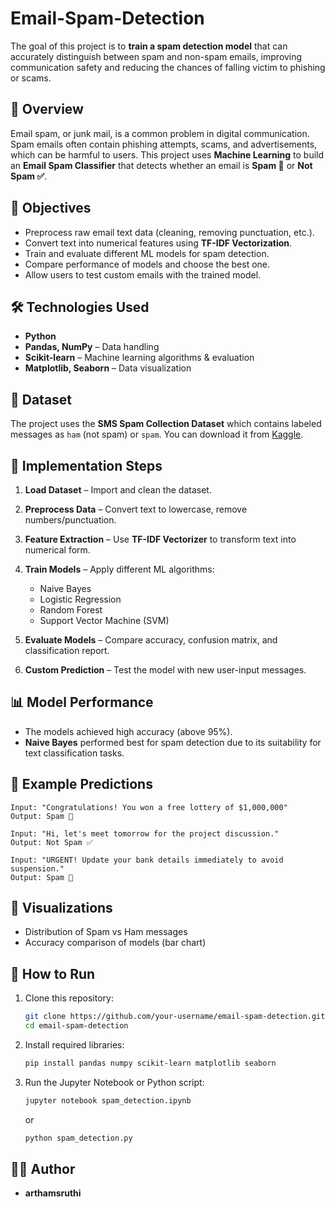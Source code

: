 # Email-Spam-Detection
The goal of this project is to **train a spam detection model** that can accurately distinguish between spam and non-spam emails, improving communication safety and reducing the chances of falling victim to phishing or scams.

## 📌 Overview

Email spam, or junk mail, is a common problem in digital communication. Spam emails often contain phishing attempts, scams, and advertisements, which can be harmful to users. This project uses **Machine Learning** to build an **Email Spam Classifier** that detects whether an email is **Spam 🚨** or **Not Spam ✅**.

## 🎯 Objectives

* Preprocess raw email text data (cleaning, removing punctuation, etc.).
* Convert text into numerical features using **TF-IDF Vectorization**.
* Train and evaluate different ML models for spam detection.
* Compare performance of models and choose the best one.
* Allow users to test custom emails with the trained model.

## 🛠️ Technologies Used

* **Python**
* **Pandas, NumPy** – Data handling
* **Scikit-learn** – Machine learning algorithms & evaluation
* **Matplotlib, Seaborn** – Data visualization

## 📂 Dataset

The project uses the **SMS Spam Collection Dataset** which contains labeled messages as `ham` (not spam) or `spam`.
You can download it from [Kaggle](https://www.kaggle.com/datasets/uciml/sms-spam-collection-dataset).

## 🚀 Implementation Steps

1. **Load Dataset** – Import and clean the dataset.
2. **Preprocess Data** – Convert text to lowercase, remove numbers/punctuation.
3. **Feature Extraction** – Use **TF-IDF Vectorizer** to transform text into numerical form.
4. **Train Models** – Apply different ML algorithms:

   * Naive Bayes
   * Logistic Regression
   * Random Forest
   * Support Vector Machine (SVM)
5. **Evaluate Models** – Compare accuracy, confusion matrix, and classification report.
6. **Custom Prediction** – Test the model with new user-input messages.

## 📊 Model Performance

* The models achieved high accuracy (above 95%).
* **Naive Bayes** performed best for spam detection due to its suitability for text classification tasks.

## 🧪 Example Predictions

```
Input: "Congratulations! You won a free lottery of $1,000,000"
Output: Spam 🚨

Input: "Hi, let's meet tomorrow for the project discussion."
Output: Not Spam ✅

Input: "URGENT! Update your bank details immediately to avoid suspension."
Output: Spam 🚨
```

## 📸 Visualizations

* Distribution of Spam vs Ham messages
* Accuracy comparison of models (bar chart)

## 📌 How to Run

1. Clone this repository:

   ```bash
   git clone https://github.com/your-username/email-spam-detection.git
   cd email-spam-detection
   ```
2. Install required libraries:

   ```bash
   pip install pandas numpy scikit-learn matplotlib seaborn
   ```
3. Run the Jupyter Notebook or Python script:

   ```bash
   jupyter notebook spam_detection.ipynb
   ```

   or

   ```bash
   python spam_detection.py
   ```

## 👨‍💻 Author

* **arthamsruthi**

